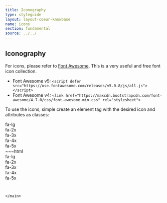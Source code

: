 ```yaml
---
title: Iconography
type: styleguide
layout: layout-coeur-knowbase
name: icons
section: fundamental
source: ../../
---
```


<main markdown="1">
  
## Iconography

For icons, please refer to [Font Awesome](http://fontawesome.io). This is a very useful and free font icon collection. 
- Font Awesome v5: `<script defer src="https://use.fontawesome.com/releases/v5.0.8/js/all.js"></script>`
- Font Awesome v4: `<link href="https://maxcdn.bootstrapcdn.com/font-awesome/4.7.0/css/font-awesome.min.css" rel="stylesheet">`


To use the icons, simple create an element tag with the desired icon and attributes as classes:

<div class="_styleguide-example">

  <link href="https://maxcdn.bootstrapcdn.com/font-awesome/4.7.0/css/font-awesome.min.css" rel="stylesheet">

  <div class="_margin-bottom">
    <i class="fa fa-send-o"></i>
  </div>
  <div class="_margin-bottom">
    <i class="fa fa-camera-retro fa-lg"></i> fa-lg
  </div>
  <div class="_margin-bottom">
    <i class="fa fa-camera-retro fa-2x"></i> fa-2x
  </div>
  <div class="_margin-bottom">
    <i class="fa fa-camera-retro fa-3x"></i> fa-3x
  </div>
  <div class="_margin-bottom">
    <i class="fa fa-camera-retro fa-4x"></i> fa-4x
  </div>
  <div class="_margin-bottom">
    <i class="fa fa-camera-retro fa-5x"></i> fa-5x
  </div>
</div>
~~~html
<link href="https://maxcdn.bootstrapcdn.com/font-awesome/4.7.0/css/font-awesome.min.css" rel="stylesheet">

<div class="_margin-bottom">
  <i class="fa fa-send-o"></i>
</div>
<div class="_margin-bottom">
  <i class="fa fa-camera-retro fa-lg"></i> fa-lg
</div>
<div class="_margin-bottom">
  <i class="fa fa-camera-retro fa-2x"></i> fa-2x
</div>
<div class="_margin-bottom">
  <i class="fa fa-camera-retro fa-3x"></i> fa-3x
</div>
<div class="_margin-bottom">
  <i class="fa fa-camera-retro fa-4x"></i> fa-4x
</div>
<div class="_margin-bottom">
  <i class="fa fa-camera-retro fa-5x"></i> fa-5x
</div>

~~~


</main>